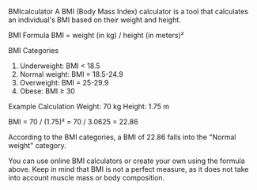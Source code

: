  BMIcalculator
 A BMI (Body Mass Index) calculator is a tool that calculates an individual's BMI based on their weight and height.

BMI Formula
BMI = weight (in kg) / height (in meters)²

BMI Categories
1. Underweight: BMI < 18.5
2. Normal weight: BMI = 18.5-24.9
3. Overweight: BMI = 25-29.9
4. Obese: BMI ≥ 30

Example Calculation
Weight: 70 kg
Height: 1.75 m

BMI = 70 / (1.75)²
= 70 / 3.0625
= 22.86

According to the BMI categories, a BMI of 22.86 falls into the "Normal weight" category.

You can use online BMI calculators or create your own using the formula above. Keep in mind that BMI is not a perfect measure, as it does not take into account muscle mass or body composition.
